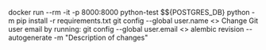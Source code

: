 docker run --rm -it -p 8000:8000  python-test
$${POSTGRES_DB}
python -m pip install -r requirements.txt
git config --global user.name <>
Change Git user email by running: git config --global user.email <>
alembic revision --autogenerate -m "Description of changes"
